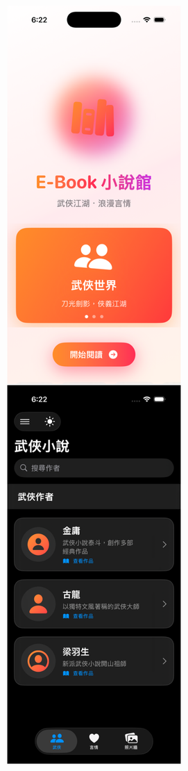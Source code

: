 <img src="Simulator Screenshot - iPhone 16 Pro - 2025-10-25 at 18.22.52.png" width="400" />
<img src="Simulator Screenshot - iPhone 16 Pro - 2025-10-25 at 18.22.03.png" width="400" />
